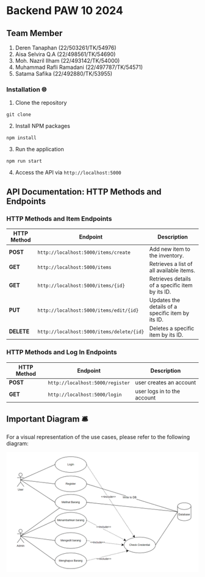 # Backend PAW 10 2024

## Team Member

1. Deren Tanaphan (22/503261/TK/54976)
2. Aisa Selvira Q.A (22/498561/TK/54690)
3. Moh. Nazril Ilham (22/493142/TK/54000)
4. Muhammad Rafli Ramadani (22/497787/TK/54571)
5. Satama Safika (22/492880/TK/53955)

### Installation 🌐
1. Clone the repository
```
git clone
```
2. Install NPM packages
```
npm install
```
3. Run the application
```
npm run start
```
4. Access the API via `http://localhost:5000`

## API Documentation: HTTP Methods and Endpoints

### HTTP Methods and Item Endpoints

| HTTP Method | Endpoint                                    | Description                                     |
|-------------|---------------------------------------------|-------------------------------------------------|
| **POST**    | `http://localhost:5000/items/create`         | Add new item to the inventory.               |
| **GET**     | `http://localhost:5000/items`               | Retrieves a list of all available items.        |
| **GET**     | `http://localhost:5000/items/{id}`          | Retrieves details of a specific item by its ID. |
| **PUT**     | `http://localhost:5000/items/edit/{id}`     | Updates the details of a specific item by its ID. |
| **DELETE**  | `http://localhost:5000/items/delete/{id}`   | Deletes a specific item by its ID.              |

### HTTP Methods and Log In Endpoints
| HTTP Method | Endpoint                          | Description               |
|-------------|------------------------------------|---------------------------|
| **POST**        | `http://localhost:5000/register`    | user creates an account   |
| **GET**         | `http://localhost:5000/login`        | user logs in to the account |



## Important Diagram 🛎️

For a visual representation of the use cases, please refer to the following diagram:

![Use Case Diagram](./use%20case.png)


